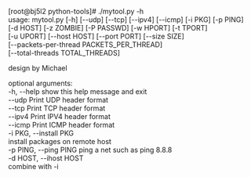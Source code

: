 [root@bj5l2 python-tools]# ./mytool.py -h  
usage: mytool.py [-h] [--udp] [--tcp] [--ipv4] [--icmp] [-i PKG] [-p PING]  
                 [-d HOST] [-z ZOMBIE] [-P PASSWD] [-w HPORT] [-t TPORT]  
                 [-u UPORT] [--host HOST] [--port PORT] [--size SIZE]  
                 [--packets-per-thread PACKETS_PER_THREAD]  
                 [--total-threads TOTAL_THREADS]  

design by Michael  

optional arguments:  
  -h, --help            show this help message and exit  
  --udp                 Print UDP header format  
  --tcp                 Print TCP header format  
  --ipv4                Print IPV4 header format  
  --icmp                Print ICMP header format  
  -i PKG, --install PKG  
                        install packages on remote host  
  -p PING, --ping PING  ping a net such as ping 8.8.8  
  -d HOST, --ihost HOST  
                        combine with -i  
